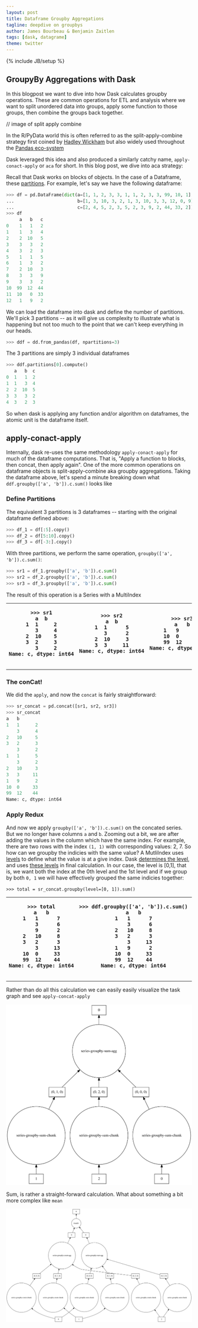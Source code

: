 ```yaml
---
layout: post
title: Dataframe Groupby Aggregations
tagline: deepdive on groupbys
author: James Bourbeau & Benjamin Zaitlen
tags: [dask, datagrame]
theme: twitter
---
```

{% include JB/setup %}


## GroupyBy Aggregations with Dask


In this blogpost we want to dive into how Dask calculates groupby operations.  These are common operations for ETL and analysis where we want to split unordered data into groups, apply some function to those groups, then combine the groups back together.

// image of split apply combine

In the R/PyData world this is often referred to as the split-apply-combine strategy first coined by [Hadley Wickham](https://www.jstatsoft.org/article/view/v040i01) but also widely used throughout the [Pandas eco-system](https://pandas.pydata.org/pandas-docs/stable/user_guide/groupby.html)

Dask leveraged this idea and also produced a similarly catchy name, `apply-conact-apply` or `aca` for short.  In this blog post, we dive into aca strategy:

Recall that Dask works on blocks of objects.  In the case of a Dataframe, these [partitions](https://docs.dask.org/en/latest/dataframe-design.html#partitions).  For example, let's say we have the following dataframe:


```python
>>> df = pd.DataFrame(dict(a=[1, 1, 2, 3, 3, 1, 1, 2, 3, 3, 99, 10, 1],
...                        b=[1, 3, 10, 3, 2, 1, 3, 10, 3, 3, 12, 0, 9],
...                        c=[2, 4, 5, 2, 3, 5, 2, 3, 9, 2, 44, 33, 2]))
>>> df
     a   b   c
0    1   1   2
1    1   3   4
2    2  10   5
3    3   3   2
4    3   2   3
5    1   1   5
6    1   3   2
7    2  10   3
8    3   3   9
9    3   3   2
10  99  12  44
11  10   0  33
12   1   9   2
```

We can load the dataframe into dask and define the number of partitions.  We'll pick 3 partitions -- as it will give us complexity to illustrate what is happening but not too much to the point that we can't keep everything in our heads.

```python
>>> ddf = dd.from_pandas(df, npartitions=3)
```

The 3 partitions are simply 3 individual dataframes

```python
>>> ddf.partitions[0].compute()
   a   b  c
0  1   1  2
1  1   3  4
2  2  10  5
3  3   3  2
4  3   2  3
```

So when dask is applying any function and/or algorithm on dataframes, the atomic unit is the dataframe itself.

## apply-conact-apply

Internally, dask re-uses the same methodology `apply-conact-apply` for much of the dataframe computations.  That is, "Apply a function to blocks, then concat, then apply again".  One of the more common operations on dataframe objects is split-apply-combine aka groupby aggregations.  Taking the dataframe above, let's spend a minute breaking down what `ddf.groupby(['a', 'b']).c.sum()` looks like

### Define Partitions

The equivalent 3 partitions is 3 dataframes -- starting with the original dataframe defined above:

```python
>>> df_1 = df[:5].copy()
>>> df_2 = df[5:10].copy()
>>> df_3 = df[-3:].copy()
```

With three partitions, we perform the same operation, `groupby(['a', 'b']).c.sum()`:

```python
>>> sr1 = df_1.groupby(['a', 'b']).c.sum()
>>> sr2 = df_2.groupby(['a', 'b']).c.sum()
>>> sr3 = df_3.groupby(['a', 'b']).c.sum()
```

The result of this operation is a Series with a MultiIndex

<table>
  <tr>
    <th>
      <pre>
>>> sr1
a  b
1  1     2
   3     4
2  10    5
3  2     3
   3     2
Name: c, dtype: int64
      </pre>
    </th>
    <th>
      <pre>
>>> sr2
a  b
1  1      5
   3      2
2  10     3
3  3     11
Name: c, dtype: int64
      </pre>
    </th>
    <th>
      <pre>
>>> sr3
a   b
1   9      2
10  0     33
99  12    44
Name: c, dtype: int64
      </pre>
    </th>
  </tr>
</table>

### The conCat!

We did the `apply`, and now the `concat` is fairly straightforward:

```python
>>> sr_concat = pd.concat([sr1, sr2, sr3])
>>> sr_concat
a   b
1   1      2
    3      4
2   10     5
3   2      3
    3      2
1   1      5
    3      2
2   10     3
3   3     11
1   9      2
10  0     33
99  12    44
Name: c, dtype: int64
```

### Apply Redux

And now we apply `groupby(['a', 'b']).c.sum()` on the concated series.  But we no longer have columns `a` and `b`.  Zooming out a bit, we are after adding the values in the column which have the same index.  For example, there are two rows with the index `(1, 1)` with corresponding values: 2, 7.  So how can we groupby the indicies with the same value?  A MutliIndex uses [levels](https://pandas.pydata.org/pandas-docs/stable/reference/api/pandas.MultiIndex.html#pandas.MultiIndex) to define what the value is at a give index.  Dask [determines the level](https://github.com/dask/dask/blob/973c6e1b2e38c2d9d6e8c75fb9b4ab7a0d07e6a7/dask/dataframe/groupby.py#L69-L75), and uses [these levels](https://github.com/dask/dask/blob/973c6e1b2e38c2d9d6e8c75fb9b4ab7a0d07e6a7/dask/dataframe/groupby.py#L1065) in final calculation.  In our case, the level is [0,1], that is, we want both the index at the 0th level and the 1st level and if we group by both `0, 1` we will have effectively grouped the same indicies together:

```
>>> total = sr_concat.groupby(level=[0, 1]).sum()
```

<table>
  <tr>
    <th>
      <pre>
>>> total
a   b
1   1      7
    3      6
    9      2
2   10     8
3   2      3
    3     13
10  0     33
99  12    44
Name: c, dtype: int64
      </pre>
    </th>
    <th>
      <pre>
>>> ddf.groupby(['a', 'b']).c.sum()
a   b
1   1      7
    3      6
2   10     8
3   2      3
    3     13
1   9      2
10  0     33
99  12    44
Name: c, dtype: int64
      </pre>
    </th>
    <th>
      <pre>
>>> df.groupby(['a', 'b']).c.sum()
a   b
1   1      7
    3      6
    9      2
2   10     8
3   2      3
    3     13
10  0     33
99  12    44
Name: c, dtype: int64
      </pre>
    </th>
  </tr>
</table>

Rather than do all this calculation we can easily easily visualize the task graph and see `apply-concat-apply`

![svg](/images/sum.svg)

Sum, is rather a straight-forward calculation.  What about something a bit more complex like `mean`

![svg](/images/mean.svg)
